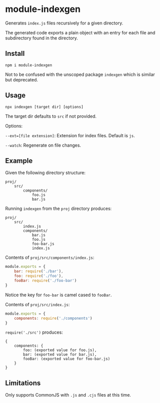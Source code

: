 # module-indexgen

Generates `index.js` files recursively for a given directory.

The generated code exports a plain object with an entry for each file and subdirectory found in the directory.

## Install

`npm i module-indexgen`

Not to be confused with the unscoped package `indexgen` which is similar but deprecated.

## Usage

`npx indexgen [target dir] [options]`

The target dir defaults to `src` if not provided.

Options:

`--ext=[file extension]`: Extension for index files. Default is `js`.

`--watch`: Regenerate on file changes.

## Example

Given the following directory structure:

```
proj/
    src/
        components/
            foo.js
            bar.js
```

Running `indexgen` from the `proj` directory produces:

```
proj/
    src/
        index.js
        components/
            bar.js
            foo.js
            foo-bar.js
            index.js
```

Contents of `proj/src/components/index.js`:

```js
module.exports = {
    bar: require('./bar'),
    foo: require('./foo'),    
    fooBar: require('./foo-bar')
}
```

Notice the key for `foo-bar` is camel cased to `fooBar`.

Contents of `proj/src/index.js`:

```js
module.exports = {
    components: require('./components')
}
```

`require('./src')` produces:

```
{
    components: {
        foo: (exported value for foo.js),
        bar: (exported value for bar.js),
        fooBar: (exported value for foo-bar.js)
    }
}
```

## Limitations

Only supports CommonJS with `.js` and `.cjs` files at this time.
